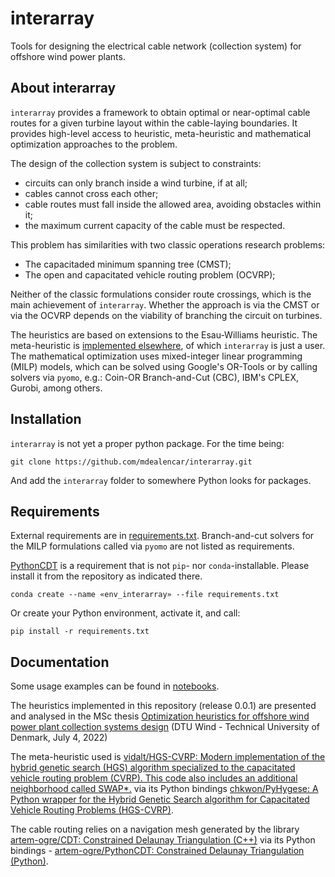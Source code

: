 interarray
==========

Tools for designing the electrical cable network (collection system) for offshore wind power plants.

About interarray
----------------

``interarray`` provides a framework to obtain optimal or near-optimal cable routes for a given turbine layout within the cable-laying boundaries. It provides high-level access to heuristic, meta-heuristic and mathematical optimization approaches to the problem.

The design of the collection system is subject to constraints:
- circuits can only branch inside a wind turbine, if at all;
- cables cannot cross each other;
- cable routes must fall inside the allowed area, avoiding obstacles within it;
- the maximum current capacity of the cable must be respected.

This problem has similarities with two classic operations research problems:
- The capacitaded minimum spanning tree (CMST);
- The open and capacitated vehicle routing problem (OCVRP);

Neither of the classic formulations consider route crossings, which is the main achievement of ``interarray``. Whether the approach is via the CMST or via the OCVRP depends on the viability of branching the circuit on turbines.

The heuristics are based on extensions to the Esau-Williams heuristic. The meta-heuristic is [implemented elsewhere](https://github.com/vidalt/HGS-CVRP), of which `interarray` is just a user. The mathematical optimization uses mixed-integer linear programming (MILP) models, which can be solved using Google's OR-Tools or by calling solvers via ``pyomo``, e.g.: Coin-OR Branch-and-Cut (CBC), IBM's CPLEX, Gurobi, among others.

Installation
------------

``interarray`` is not yet a proper python package. For the time being:

```
git clone https://github.com/mdealencar/interarray.git
```

And add the `interarray` folder to somewhere Python looks for packages.


Requirements
------------

External requirements are in [requirements.txt](requirements.txt). Branch-and-cut solvers for the MILP formulations called via ``pyomo`` are not listed as requirements.

[PythonCDT](https://github.com/artem-ogre/PythonCDT) is a requirement that is not `pip`- nor `conda`-installable. Please install it from the repository as indicated there.

```
conda create --name «env_interarray» --file requirements.txt
```

Or create your Python environment, activate it, and call:

```
pip install -r requirements.txt
```

Documentation
-------------

Some usage examples can be found in [notebooks](notebooks).

The heuristics implemented in this repository (release 0.0.1) are presented and analysed in the MSc thesis [Optimization heuristics for offshore wind power plant collection systems design](https://fulltext-gateway.cvt.dk/oafilestore?oid=62dddf809a5e7116caf943f3&targetid=62dddf80a41ba354e4ed35bc) (DTU Wind - Technical University of Denmark, July 4, 2022)

The meta-heuristic used is [vidalt/HGS-CVRP: Modern implementation of the hybrid genetic search (HGS) algorithm specialized to the capacitated vehicle routing problem (CVRP). This code also includes an additional neighborhood called SWAP\*.](https://github.com/vidalt/HGS-CVRP) via its Python bindings [chkwon/PyHygese: A Python wrapper for the Hybrid Genetic Search algorithm for Capacitated Vehicle Routing Problems (HGS-CVRP)](https://github.com/chkwon/PyHygese).

The cable routing relies on a navigation mesh generated by the library [artem-ogre/CDT: Constrained Delaunay Triangulation (C++)](https://github.com/artem-ogre/CDT) via its Python bindings - [artem-ogre/PythonCDT: Constrained Delaunay Triangulation (Python)](https://github.com/artem-ogre/PythonCDT).
